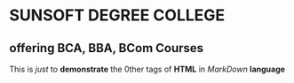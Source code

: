 # SUNSOFT DEGREE COLLEGE
## offering BCA, BBA, BCom Courses

This is *just* to __demonstrate__ the 0ther tags of **HTML** in *MarkDown* **language**
